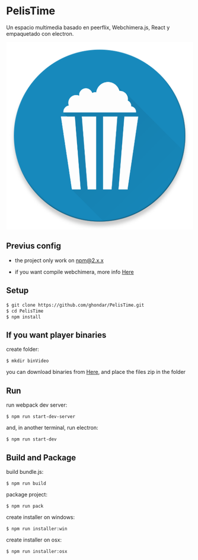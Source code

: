 # PelisTime
Un espacio multimedia basado en peerflix, Webchimera.js, React y empaquetado con electron.

![](img/logo.png)

## Previus config
* the project only work on npm@2.x.x

* if you want compile webchimera, more info [Here](https://github.com/RSATom/WebChimera.js)

## Setup
```shell
$ git clone https://github.com/ghondar/PelisTime.git
$ cd PelisTime
$ npm install
```

## If you want player binaries
create folder:
```shell
$ mkdir binVideo
```
you can download binaries from [Here](https://mega.nz/#F!0MYjBSoA!vYWKOf_Y4NeO8XABmv73QA),
and place the files zip in the folder

## Run

run webpack dev server:

```shell
$ npm run start-dev-server
```

and, in another terminal, run electron:

```shell
$ npm run start-dev
```

## Build and Package

build bundle.js:

```shell
$ npm run build
```

package project:

```shell
$ npm run pack
```

create installer on windows:

```shell
$ npm run installer:win
```

create installer on osx:

```shell
$ npm run installer:osx
```